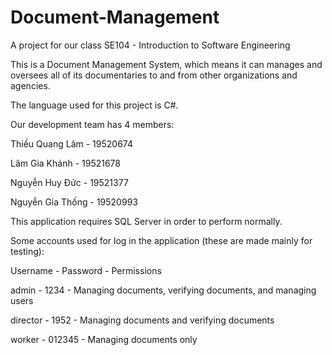 # Document-Management
A project for our class SE104 - Introduction to Software Engineering

This is a Document Management System, which means it can manages and oversees all of its documentaries to and from other organizations and agencies.

The language used for this project is C#.

Our development team has 4 members:

Thiều Quang Lâm - 19520674

Lâm Gia Khánh - 19521678

Nguyễn Huy Đức - 19521377

Nguyễn Gia Thống - 19520993

This application requires SQL Server in order to perform normally.

Some accounts used for log in the application (these are made mainly for testing):

Username - Password - Permissions

admin - 1234 - Managing documents, verifying documents, and managing users

director - 1952 - Managing documents and verifying documents

worker - 012345 - Managing documents only
